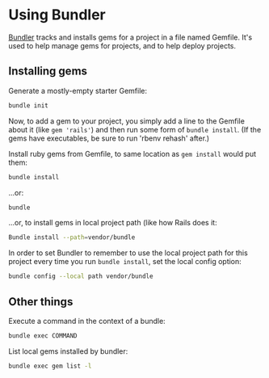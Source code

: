# Using Bundler


[Bundler](http://bundler.io) tracks and installs gems for a project in a file named Gemfile. It's used to help manage gems for projects, and to help deploy projects.

Installing gems
---------------

Generate a mostly-empty starter Gemfile:

```sh
bundle init
```


Now, to add a gem to your project, you simply add a line to the Gemfile about it (like `gem 'rails'`) and then run some form of `bundle install`. (If the gems have executables, be sure to run 'rbenv rehash' after.)

Install ruby gems from Gemfile, to same location as `gem install` would put them:

```sh
bundle install
```

...or:

```sh
bundle
```

...or, to install gems in local project path (like how Rails does it:

```sh
Bundle install --path=vendor/bundle
```


In order to set Bundler to remember to use the local project path for this project every time you run `bundle install`, set the local config option:

```sh
bundle config --local path vendor/bundle
```

Other things
------------

Execute a command in the context of a bundle:

```sh
bundle exec COMMAND
```

List local gems installed by bundler:

```sh
bundle exec gem list -l
```


